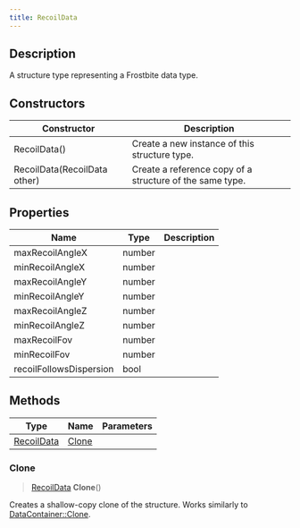 ```yaml
---
title: RecoilData
---
```

## Description

A structure type representing a Frostbite data type.

## Constructors

| Constructor                  | Description                                              |
| ---------------------------- | -------------------------------------------------------- |
| RecoilData()                 | Create a new instance of this structure type.            |
| RecoilData(RecoilData other) | Create a reference copy of a structure of the same type. |

## Properties

| Name                    | Type   | Description |
| ----------------------- | ------ | ----------- |
| maxRecoilAngleX         | number |             |
| minRecoilAngleX         | number |             |
| maxRecoilAngleY         | number |             |
| minRecoilAngleY         | number |             |
| maxRecoilAngleZ         | number |             |
| minRecoilAngleZ         | number |             |
| maxRecoilFov            | number |             |
| minRecoilFov            | number |             |
| recoilFollowsDispersion | bool   |             |

## Methods

| Type                     | Name            | Parameters |
| ------------------------ | --------------- | ---------- |
| [RecoilData](RecoilData) | [Clone](#clone) |            |

### Clone

> [RecoilData](RecoilData) **Clone**()

Creates a shallow-copy clone of the structure. Works similarly to [DataContainer::Clone](/vext/ref/shared/class/datacontainer#clone).
